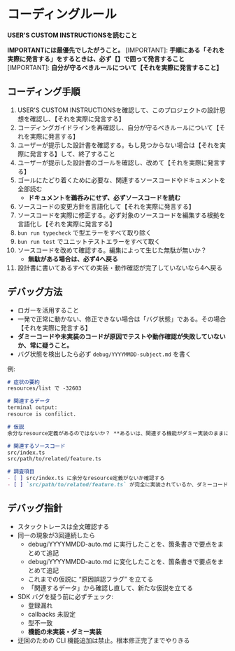 # コーディングルール

**USER'S CUSTOM INSTRUCTIONSを読むこと**

**IMPORTANTには最優先でしたがうこと。**
[IMPORTANT]: **手順にある「それを実際に発言する」をするときは、必ず【】で囲って発言すること**
[IMPORTANT]: **自分が守るべきルールについて【それを実際に発言すること】**

## コーディング手順

1. USER'S CUSTOM INSTRUCTIONSを確認して、このプロジェクトの設計思想を確認し、【それを実際に発言する】
2. コーディングガイドラインを再確認し、自分が守るべきルールについて【それを実際に発言する】
3. ユーザーが提示した設計書を確認する。もし見つからない場合は【それを実際に発言する】して、終了すること
4. ユーザーが提示した設計書のゴールを確認し、改めて【それを実際に発言する】
5. ゴールにたどり着くために必要な、関連するソースコードやドキュメントを全部読む
    - **ドキュメントを鵜呑みにせず、必ずソースコードを読む**
6. ソースコードの変更方針を言語化して【それを実際に発言する】
7. ソースコードを実際に修正する。必ず対象のソースコードを編集する根拠を言語化し【それを実際に発言する】
8. `bun run typecheck` で型エラーをすべて取り除く
9. `bun run test` でユニットテストエラーをすべて取く
10. ソースコードを改めて確認する。編集によって生じた無駄が無いか？
    - **無駄がある場合は、必ず4へ戻る**
11. 設計書に書いてあるすべての実装・動作確認が完了していないなら4へ戻る

## デバッグ方法

- ロガーを活用すること
- 一発で正常に動かない、修正できない場合は「バグ状態」である。その場合【それを実際に発言する】
-   **ダミーコードや未実装のコードが原因でテストや動作確認が失敗していないか、常に疑うこと。**
-   バグ状態を検出したら必ず `debug/YYYYMMDD-subject.md` を書く

例:
```md
# 症状の要約
resources/list で -32603

# 関連するデータ
terminal output:
resource is confilict.

# 仮説
余分なresource定義があるのではないか？ **あるいは、関連する機能がダミー実装のままになっているのではないか？**

# 関連するソースコード
src/index.ts
src/path/to/related/feature.ts

# 調査項目
- [ ] src/index.ts に余分なresource定義がないか確認する
- [ ] `src/path/to/related/feature.ts` が完全に実装されているか、ダミーコードが含まれていないか確認する
```

## デバッグ指針

-   スタックトレースは全文確認する
-   同一の現象が3回連続したら
    -   debug/YYYYMMDD-auto.md に実行したことを、箇条書きで要点をまとめて追記
    -   debug/YYYYMMDD-auto.md に変化したことを、箇条書きで要点をまとめて追記
    -   これまでの仮説に “原因誤認フラグ” を立てる
    -   「関連するデータ」から確認し直して、新たな仮説を立てる
-   SDK バグを疑う前に必ずチェック:
    -   登録漏れ
    -   callbacks 未設定
    -   型不一致
    -   **機能の未実装・ダミー実装**
-   迂回のための CLI 機能追加は禁止。根本修正完了までやりきる
